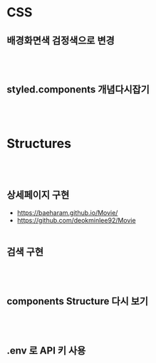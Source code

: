 # CSS

## 배경화면색 검정색으로 변경

<br/>
<br/>

## styled.components 개념다시잡기

<br/>
<br/>

# Structures

<br/>
<br/>

## 상세페이지 구현

- https://baeharam.github.io/Movie/
- https://github.com/deokminlee92/Movie
  <br/>
  <br/>

## 검색 구현

<br/>
<br/>

## components Structure 다시 보기

<br/>
<br/>

## .env 로 API 키 사용

<br/>
<br/>
